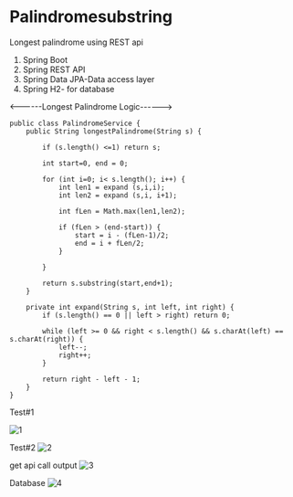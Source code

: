 # Palindromesubstring
Longest palindrome using REST api

1. Spring Boot
2. Spring REST API
3. Spring Data JPA-Data access layer
4. Spring H2- for database

<------Longest Palindrome Logic------>

    public class PalindromeService {
        public String longestPalindrome(String s) {
    
            if (s.length() <=1) return s;
    
            int start=0, end = 0;
    
            for (int i=0; i< s.length(); i++) {
                int len1 = expand (s,i,i);
                int len2 = expand (s,i, i+1);
    
                int fLen = Math.max(len1,len2);
    
                if (fLen > (end-start)) {
                    start = i - (fLen-1)/2;
                    end = i + fLen/2;
                }
    
            }
    
            return s.substring(start,end+1);
        }
    
        private int expand(String s, int left, int right) {
            if (s.length() == 0 || left > right) return 0;
    
            while (left >= 0 && right < s.length() && s.charAt(left) == s.charAt(right)) {
                left--;
                right++;
            }
    
            return right - left - 1;
        }
    }

Test#1

![1](https://user-images.githubusercontent.com/44416146/112493997-a7f9d400-8d50-11eb-9348-326e4c4cfdf2.PNG)

Test#2
![2](https://user-images.githubusercontent.com/44416146/112494551-25bddf80-8d51-11eb-87b4-ba29caf4a9c6.PNG)

get api call output
![3](https://user-images.githubusercontent.com/44416146/112494599-2fdfde00-8d51-11eb-821a-b4ecb6ee6342.PNG)

Database
![4](https://user-images.githubusercontent.com/44416146/112494652-3b330980-8d51-11eb-9436-d7c8c27bece1.PNG)
